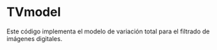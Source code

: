 # TVmodel
Este código implementa el modelo de variación total para el filtrado de imágenes digitales.
